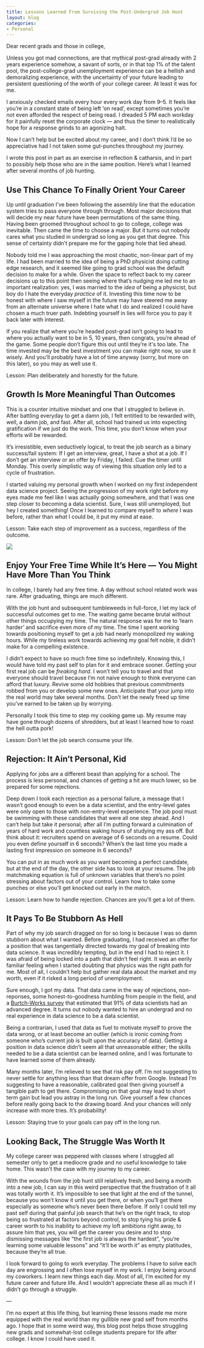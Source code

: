 ```yaml
---
title: Lessons Learned From Surviving the Post-Undergrad Job Hunt
layout: blog
categories:
- Personal
---
```


Dear recent grads and those in college,

Unless you got mad connections, are that mythical post-grad already with 2 years experience somehow, a savant of sorts, or in that top 1% of the talent pool, the post-college-grad unemployment experience can be a hellish and demoralizing experience, with the uncertainty of your future leading to persistent questioning of the worth of your college career. At least it was for me.

I anxiously checked emails every hour every work day from 9–5. It feels like you’re in a constant state of being left ‘on read’, except sometimes you’re not even afforded the respect of being read. I dreaded 5 PM each workday for it painfully reset the corporate clock — and thus the timer to realistically hope for a response grinds to an agonizing halt.

Now I can’t help but be excited about my career, and I don’t think I’d be so appreciative had I not taken some gut-punches throughout my journey.

I wrote this post in part as an exercise in reflection & catharsis, and in part to possibly help those who are in the same position. Here’s what I learned after several months of job hunting.

## Use This Chance To Finally Orient Your Career

Up until graduation I’ve been following the assembly line that the education system tries to pass everyone through through. Most major decisions that will decide my near future have been permutations of the same thing. Having been groomed throughout school to go to college, college was inevitable. Then came the time to choose a major. But it turns out nobody cares what you studied in undergrad so long as you get that degree. This sense of certainty didn’t prepare me for the gaping hole that lied ahead.

Nobody told me I was approaching the most chaotic, non-linear part of my life. I had been married to the idea of being a PhD physicist doing cutting edge research, and it seemed like going to grad school was the default decision to make for a while. Given the space to reflect back to my career decisions up to this point then seeing where that’s nudging me led me to an important realization: yes, I was married to the *idea* of being a physicist, but boy do I hate the everyday *practice* of it. Investing this time now to be honest with where I saw myself in the future may have steered me away from an alternate universe where I hate what I do and realized I could have chosen a much truer path. Indebting yourself in lies will force you to pay it back later with interest.

If you realize that where you’re headed post-grad isn’t going to lead to where you actually want to be in 5, 10 years, then congrats, you’re ahead of the game. Some people don’t figure this out until they’re it's too late. The time invested may be the best investment you can make right now, so use it wisely. And you’ll probably have a lot of time anyway (sorry, but more on this later), so you may as well use it.

Lesson: Plan deliberately and honestly for the future.

## Growth Is More Meaningful Than Outcomes

This is a counter intuitive mindset and one that I struggled to believe in. After battling everyday to get a damn job, I felt entitled to be rewarded with, well, a damn job, and fast. After all, school had trained us into expecting gratification if we just do the work. This time, you don’t know when your efforts will be rewarded.

It’s irresistible, even seductively logical, to treat the job search as a binary success/fail system: If I get an interview, great, I have a shot at a job. If I don’t get an interview or an offer by Friday, I failed. Cue the timer until Monday. This overly simplistic way of viewing this situation only led to a cycle of frustration.

I started valuing my personal growth when I worked on my first independent data science project. Seeing the progression of my work right before my eyes made me feel like I was actually going somewhere, and that I was one step closer to becoming a data scientist. Sure, I was still unemployed, but hey I created something! Once I learned to compare myself to *where* I was before, rather than *what* I could be, it put my mind at ease.

Lesson: Take each step of improvement as a success, regardless of the outcome.

![](https://cdn-images-1.medium.com/max/9216/1*NfwIkP-5SfAzIrhfG_hqzg.jpeg)

## Enjoy Your Free Time While It’s Here — You Might Have More Than You Think

In college, I barely had any free time. A day without school related work was rare. After graduating, things are much different.

With the job hunt and subsequent tumbleweeds in full-force, I let my lack of successful outcomes get to me. The waiting game became brutal without other things occupying my time. The natural response was for me to ‘learn harder’ and sacrifice even more of my time. The time I spent working towards positioning myself to get a job had nearly monopolized my waking hours. While my tireless work towards achieving my goal felt noble, it didn’t make for a compelling existence.

I didn’t expect to have so much free time so indefinitely. Knowing this, I would have told my past self to plan for it and embrace sooner. Getting your first real job can be *freaking hard*. I won’t tell you to travel and that everyone should travel because I’m not naive enough to think everyone can afford that luxury. Revive some old hobbies that previous commitments robbed from you or develop some new ones. Anticipate that your jump into the real world may take several months. Don’t let the newly freed up time you’ve earned to be taken up by worrying.

Personally I took this time to step my cooking game up. My resume may have gone through dozens of shredders, but at least I learned how to roast the hell outta pork!

Lesson: Don’t let the job search consume your life.

## Rejection: It Ain’t Personal, Kid

Applying for jobs are a different beast than applying for a school. The process is less personal, and chances of getting a hit are much lower, so be prepared for some rejections.

Deep down I took each rejection as a personal failure, a message that I wasn’t good enough to even be a data scientist, and the entry-level gates were only open to those with non-entry-level experience. The job pool must be swimming with these candidates that were all one step ahead. And I can’t help but take it personal; after all I’m putting forward a culmination of years of hard work and countless waking hours of studying my ass off. But think about it: recruiters spend on average of 6 seconds on a resume. Could you even define yourself in 6 seconds? When’s the last time you made a lasting first impression on someone in 6 seconds?

You can put in as much work as you want becoming a perfect candidate, but at the end of the day, the other side has to look at your resume. The job matchmaking equation is full of unknown variables that there’s no point stressing about factors out of your control. Learn how to take some punches or else you’ll get knocked out early in the match.

Lesson: Learn how to handle rejection. Chances are you’ll get a lot of them.

## It Pays To Be Stubborn As Hell

Part of why my job search dragged on for so long is because I was so damn stubborn about what I wanted. Before graduating, I had received an offer for a position that was tangentially directed towards my goal of breaking into data science. It was incredibly tempting, but in the end I had to reject it. I was afraid of being locked into a path that didn’t feel right. It was an eerily familiar feeling when I started doubting that physics was the right path for me. Most of all, I couldn’t help but gather real data about the market and my worth, even if it risked a long period of unemployment.

Sure enough, I got my data. That data came in the way of rejections, non-reponses, some honest-to-goodness humbling from people in the field, and a [Burtch-Works survey](https://www.burtchworks.com/wp-content/uploads/2017/05/DS-2017-Salary-Growth.pdfhttps://www.burtchworks.com/wp-content/uploads/2017/05/DS-2017-Salary-Growth.pdf) that estimated that 91% of data scientists had an advanced degree. It turns out nobody wanted to hire an undergrad and no real experience in data science to be a data scientist.

Being a contrarian, I used that data as fuel to motivate myself to prove the data wrong, or at least become an outlier (which is ironic coming from someone who’s current job is built upon the accuracy of data). Getting a position in data science didn’t seem all that unreasonable either; the skills needed to be a data scientist can be learned online, and I was fortunate to have learned some of them already.

Many months later, I’m relieved to see that risk pay off. I’m not suggesting to never settle for anything less than that dream offer from Google. Instead I’m suggesting to have a reasonable, calibrated goal then giving yourself a tangible path to get there. Compromising on that goal may lead to short term gain but lead you astray in the long run. Give yourself a few chances before really going back to the drawing board. And your chances will only increase with more tries. It’s probability!

Lesson: Staying true to your goals can pay off in the long run.

## Looking Back, The Struggle Was Worth It

My college career was peppered with classes where I struggled all semester only to get a mediocre grade and no useful knowledge to take home. This wasn’t the case with my journey to my career.

With the wounds from the job hunt still relatively fresh, and being a month into a new job, I can say in this weird perspective that the frustration of it all was totally worth it. It’s impossible to see that light at the end of the tunnel, because you won’t know it until you get there, or when you’ll get there especially as someone who’s never been there before. If only I could tell my past self during that painful job search that he’s on the right track, to stop being so frustrated at factors beyond control, to stop tying his pride & career worth to his inability to achieve my loft ambitions right away, to assure him that yes, you will get the career you desire and to stop dismissing messages like “the first job is always the hardest”, “you’re learning some valuable lessons” and “it’ll be worth it” as empty platitudes, because they’re all true.

I look forward to going to work everyday. The problems I have to solve each day are engrossing and I often lose myself in my work. I enjoy being around my coworkers. I learn new things each day. Most of all, I’m excited for my future career and future life. And I wouldn’t appreciate these all as much if I didn’t go through a struggle.

—

I’m no expert at this life thing, but learning these lessons made me more equipped with the real world than my gullible new grad self from months ago. I hope that in some weird way, this blog post helps those struggling new grads and somewhat-lost college students prepare for life after college. I know I could have used it.
